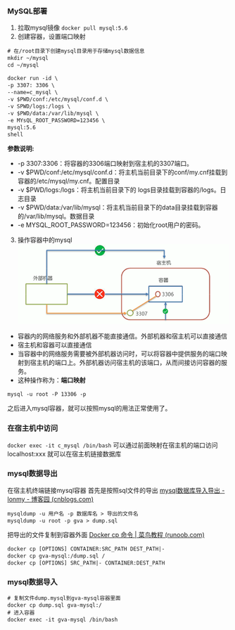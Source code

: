 ### MySQL部署
1. 拉取mysql镜像
`docker pull mysql:5.6`
2. 创建容器，设置端口映射
```
# 在/root目录下创建mysql目录用于存储mysql数据信息
mkdir ~/mysql
cd ~/mysql
```

```
docker run -id \
-p 3307: 3306 \
--name=c_mysql \
-v $PWD/conf:/etc/mysql/conf.d \
-v SPWD/logs:/logs \
-v $PWD/data:/var/lib/mysql \
-e MYsQL_ROOT_PASSWORD=123456 \
mysql:5.6
shell

```
**参数说明:**
- -p 3307:3306：将容器的3306端口映射到宿主机的3307端口。
- -v $PWD/conf:/etc/mysql/conf.d：将主机当前目录下的conf/my.cnf挂载到容器的/etc/mysql/my.cnf。配置目录
- -v $PWD/logs:/logs：将主机当前目录下的 logs目录挂载到容器的/logs。日志目录
- -v $PWD/data:/var/lib/mysql：将主机当前目录下的data目录挂载到容器的/var/lib/mysql。数据目录
- -e MYSQL_ROOT_PASSWORD=123456：初始化root用户的密码。

3. 操作容器中的mysql
![](addition/Pasted%20image%2020230912193331.png)
- 容器内的网络服务和外部机器不能直接通信。外部机器和宿主机可以直接通信
- 宿主机和容器可以直接通信
- 当容器中的网络服务需要被外部机器访问时，可以将容器中提供服务的端口映射到宿主机的端口上。外部机器访问宿主机的该端口，从而间接访问容器的服务。
- 这种操作称为：**端口映射**

```
mysql -u root -P 13306 -p
```

之后进入mysql容器，就可以按照mysql的用法正常使用了。

### 在宿主机中访问
`docker exec -it c_mysql /bin/bash`
可以通过前面映射在宿主机的端口访问localhost:xxx
就可以在宿主机链接数据库
### mysql数据导出
在宿主机终端链接mysql容器
首先是按照sql文件的导出
[mysql数据库导入导出 - lonmy - 博客园 (cnblogs.com)](https://www.cnblogs.com/lonmyblog/p/9235136.html)
```
mysqldump -u 用户名 -p 数据库名 > 导出的文件名  
mysqldump -u root -p gva > dump.sql
```
把导出的文件复制到容器外面
[Docker cp 命令 | 菜鸟教程 (runoob.com)](https://www.runoob.com/docker/docker-cp-command.html)
```
docker cp [OPTIONS] CONTAINER:SRC_PATH DEST_PATH|-
docker cp gva-mysql:/dump.sql /
docker cp [OPTIONS] SRC_PATH|- CONTAINER:DEST_PATH
```
### mysql数据导入
```
# 复制文件dump.mysql到gva-mysql容器里面
docker cp dump.sql gva-mysql:/
# 进入容器
docker exec -it gva-mysql /bin/bash
```